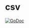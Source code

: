 # csv

[![GoDoc](https://godoc.org/github.com/yegle/csv?status.svg)](https://godoc.org/github.com/yegle/csv)

